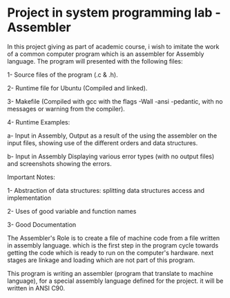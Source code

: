 # Project in system programming lab - Assembler

In this project giving as part of academic course, i wish to imitate the work of a common computer program which is an assembler for Assembly language.
The program will presented with the following files:

1- Source files of the program (.c & .h).

2- Runtime file for Ubuntu (Compiled and linked).

3- Makefile (Compiled with gcc with the flags -Wall -ansi -pedantic, with no messages or warning from the compiler).

4- Runtime Examples:

  a- Input in Assembly, Output as a result of the using the assembler on the input files, showing use of the different orders and data structures.
  
  b- Input in Assembly Displaying various error types (with no output files) and screenshots showing the errors.
  

Important Notes:

1- Abstraction of data structures: splitting data structures access and implementation

2- Uses of good variable and function names

3- Good Documentation


The Assembler's Role is to create a file of machine code from a file written in assembly language. which is the first step in the program cycle towards 
getting the code which is ready to run on the computer's hardware. next stages are linkage and loading which are not part of this program.


This program is writing an assembler (program that translate to machine language), for a special assembly language defined for the project. it will be 
written in ANSI C90.
